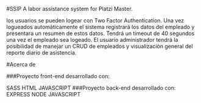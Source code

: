 #SSIP A labor assistance system for Platzi Master.

los usuarios se pueden logear con Two Factor Authentication. Una vez logueados automáticamente el sistema registrará los datos  del empleado y presentara un resumen de estos datos. Tendrá un timeout de 40 segundos  una vez el empleado sea logeado. El usuario administrador tendrá la posibilidad de manejar un CRUD de empleados y visualización general del reporte diario de asistencia.

#Acerca de

###Proyecto front-end desarrollado con:

SASS
HTML
JAVASCRIPT
###Proyecto back-end desarrollado con:
EXPRESS
NODE
JAVASCRIPT
